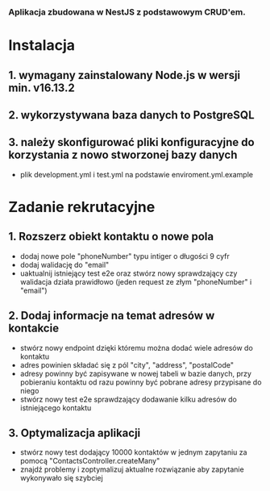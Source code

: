 ### Aplikacja zbudowana w NestJS z podstawowym CRUD'em.

# **Instalacja**

## 1. wymagany zainstalowany Node.js w wersji min. v16.13.2
## 2. wykorzystywana baza danych to PostgreSQL
## 3. należy skonfigurować pliki konfiguracyjne do korzystania z nowo stworzonej bazy danych
  - plik development.yml i test.yml na podstawie enviroment.yml.example

# **Zadanie rekrutacyjne**

## 1. Rozszerz obiekt kontaktu o nowe pola
  - dodaj nowe pole "phoneNumber" typu intiger o długości 9 cyfr
  - dodaj walidację do "email"
  - uaktualnij istniejący test e2e oraz stwórz nowy sprawdzający czy walidacja działa prawidłowo (jeden request ze złym "phoneNumber" i "email")

## 2. Dodaj informacje na temat adresów w kontakcie
  - stwórz nowy endpoint dzięki któremu można dodać wiele adresów do kontaktu
  - adres powinien składać się z pól "city", "address", "postalCode"
  - adresy powinny być zapisywane w nowej tabeli w bazie danych, przy pobieraniu kontaktu od razu powinny być pobrane adresy przypisane do niego
  - stwórz nowy test e2e sprawdzający dodawanie kilku adresów do istniejącego kontaktu

## 3. Optymalizacja aplikacji
  - stwórz nowy test dodający 10000 kontaktów w jednym zapytaniu za pomocą "ContactsController.createMany"
  - znajdź problemy i zoptymalizuj aktualne rozwiązanie aby zapytanie wykonywało się szybciej

